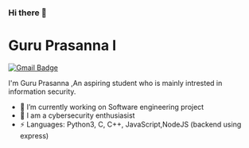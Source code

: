 ### Hi there 👋

 


# Guru Prasanna I
[![Gmail Badge](https://img.shields.io/badge/-guruprasanna321@gmail.com-c14438?style=flat-square&logo=Gmail&logoColor=white&link=mailto:guruprasanna321@gmail.com)](mailto:guruprasanna321@gmail.com)

 

I'm Guru Prasanna ,An aspiring student who is mainly intrested in information security.

- 🔭 I’m currently working on Software engineering project
- 🌱 I am a cybersecurity enthusiasist
- ⚡ Languages: Python3, C, C++, JavaScript,NodeJS (backend using express)


